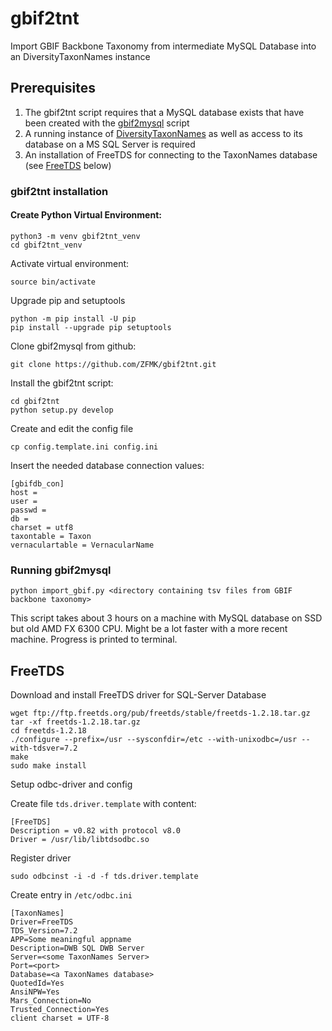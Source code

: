 # gbif2tnt
Import GBIF Backbone Taxonomy from intermediate MySQL Database into an DiversityTaxonNames instance

## Prerequisites

1. The gbif2tnt script requires that a MySQL database exists that have been created with the [gbif2mysql](#gbif2mysql) script
2. A running instance of [DiversityTaxonNames](https://diversityworkbench.net/Portal/DiversityTaxonNames) as well as access to its database on a MS SQL Server is required
3. An installation of FreeTDS for connecting to the TaxonNames database (see [FreeTDS](https://github.com/ZFMK/gbif2tnt/tree/main#freetds) below)



### gbif2tnt installation

#### Create Python Virtual Environment:


    python3 -m venv gbif2tnt_venv
    cd gbif2tnt_venv


Activate virtual environment:

    source bin/activate

Upgrade pip and setuptools

    python -m pip install -U pip
    pip install --upgrade pip setuptools

Clone gbif2mysql from github: 

    git clone https://github.com/ZFMK/gbif2tnt.git


Install the gbif2tnt script:

    cd gbif2tnt
    python setup.py develop

Create and edit the config file

    cp config.template.ini config.ini

Insert the needed database connection values:

    [gbifdb_con]
    host = 
    user = 
    passwd =  
    db = 
    charset = utf8
    taxontable = Taxon
    vernaculartable = VernacularName

### Running gbif2mysql

    python import_gbif.py <directory containing tsv files from GBIF backbone taxonomy>


This script takes about 3 hours on a machine with MySQL database on SSD but old AMD FX 6300 CPU. Might be a lot faster with a more recent machine. Progress is printed to terminal.







## FreeTDS

Download and install FreeTDS driver for SQL-Server Database

    wget ftp://ftp.freetds.org/pub/freetds/stable/freetds-1.2.18.tar.gz
    tar -xf freetds-1.2.18.tar.gz
    cd freetds-1.2.18
    ./configure --prefix=/usr --sysconfdir=/etc --with-unixodbc=/usr --with-tdsver=7.2
    make
    sudo make install

Setup odbc-driver and config

Create file `tds.driver.template` with content:

    [FreeTDS]
    Description = v0.82 with protocol v8.0
    Driver = /usr/lib/libtdsodbc.so


Register driver

    sudo odbcinst -i -d -f tds.driver.template

Create entry in `/etc/odbc.ini` 

    [TaxonNames] 
    Driver=FreeTDS
    TDS_Version=7.2
    APP=Some meaningful appname
    Description=DWB SQL DWB Server
    Server=<some TaxonNames Server>
    Port=<port>
    Database=<a TaxonNames database>
    QuotedId=Yes
    AnsiNPW=Yes
    Mars_Connection=No
    Trusted_Connection=Yes
    client charset = UTF-8



